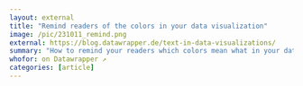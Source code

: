 ```yaml
---
layout: external
title: "Remind readers of the colors in your data visualization"
image: /pic/231011_remind.png
external: https://blog.datawrapper.de/text-in-data-visualizations/
summary: "How to remind your readers which colors mean what in your data visualization."
whofor: on Datawrapper ↗
categories: [article]
---
```

